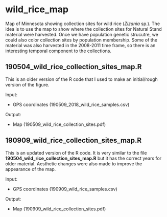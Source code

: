 # wild_rice_map
Map of Minnesota showing collection sites for wild rice (_Zizania_ sp.). The idea is to use the map to show where the collection sites for Natural Stand material were harvested. Once we have population genetic strucutre, we could also color collection sites by population membership. Some of the material was also harvested in the 2008-2011 time frame, so there is an interesting temporal component to the collections.

## 190504_wild_rice_collection_sites_map.R
This is an older version of the R code that I used to make an initial/rough version of the figure.

Input:
  - GPS coordinates (190509_2018_wild_rice_samples.csv)

Output:
  - Map (190509_wild_rice_collection_sites.pdf)
  
## 190909_wild_rice_collection_sites_map.R
This is an updated version of the R code. It is very similar to the file **190504_wild_rice_collection_sites_map.R** but it has the correct years for older material. Aesthetic changes were also made to improve the appearance of the map.

Input:
  - GPS coordinates (190909_wild_rice_samples.csv)
  
Output:
  - Map (190909_wild_rice_collection_sites.pdf)
